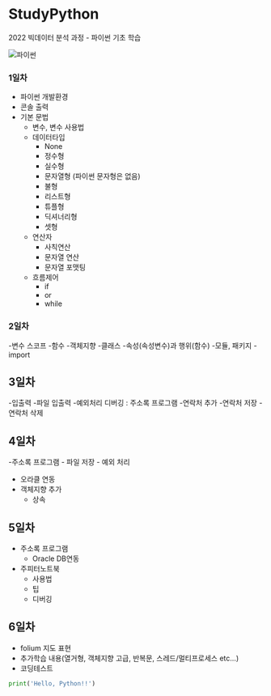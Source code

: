 # StudyPython
2022 빅데이터 분석 과정 - 파이썬 기초 학습

![파이썬](./image/python_logo.png)
<!-- 
<img src='./image/python_logo.png' />  
-->

### 1일차
- 파이썬 개발환경
- 콘솔 출력
- 기본 문법
    - 변수, 변수 사용법
    - 데이터타입
        - None
        - 정수형
        - 실수형
        - 문자열형 (파이썬 문자형은 없음)
        - 불형
        - 리스트형
        - 튜플형
        - 딕셔너리형
        - 셋형
    - 연산자
        - 사칙연산
        - 문자열 연산
        - 문자열 포맷팅
    - 흐름제어
        - if    
        - or
        - while

### 2일차
-변수 스코프
-함수
-객체지향
    -클래스
    -속성(속성변수)과 행위(함수)
-모듈, 패키지
-import

## 3일차
-입출력
-파일 입출력
-예외처리
    디버깅
: 주소록 프로그램
    -연락처 추가
    -연락처 저장
    -연락처 삭제


## 4일차
-주소록 프로그램
    - 파일 저장
    - 예외 처리
- 오라클 연동
- 객체지향 추가
    - 상속


## 5일차
- 주소록 프로그램 
    - Oracle DB연동
- 주피터노트북
    - 사용법
    - 팁
    - 디버깅

## 6일차
- folium 지도 표현
- 추가학습 내용(열거형, 객체지향 고급, 반복문, 스레드/멀티프로세스 etc...)
- 코딩테스트

```python
print('Hello, Python!!')
```